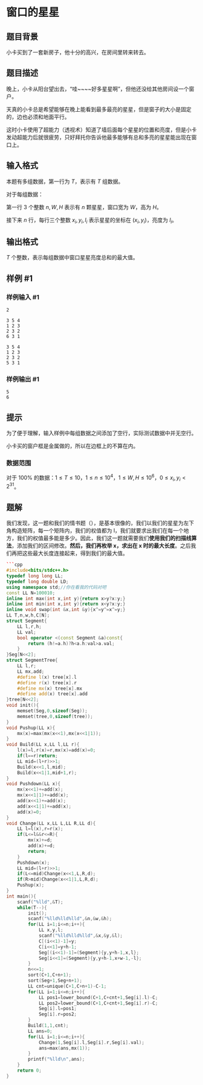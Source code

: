 # 窗口的星星

## 题目背景

小卡买到了一套新房子，他十分的高兴，在房间里转来转去。

## 题目描述

晚上，小卡从阳台望出去，“哇~~~~好多星星啊”，但他还没给其他房间设一个窗户。   

天真的小卡总是希望能够在晚上能看到最多最亮的星星，但是窗子的大小是固定的，边也必须和地面平行。  

这时小卡使用了超能力（透视术）知道了墙后面每个星星的位置和亮度，但是小卡发动超能力后就很疲劳，只好拜托你告诉他最多能够有总和多亮的星星能出现在窗口上。

## 输入格式

本题有多组数据，第一行为 $T$，表示有 $T$ 组数据。

对于每组数据：

第一行 $3$ 个整数 $n,W,H$ 表示有 $n$ 颗星星，窗口宽为 $W$，高为 $H$。

接下来 $n$ 行，每行三个整数 $x_i,y_i,l_i$ 表示星星的坐标在 $(x_i,y_i)$，亮度为 $l_i$。

## 输出格式

$T$ 个整数，表示每组数据中窗口星星亮度总和的最大值。

## 样例 #1

### 样例输入 #1

```
2

3 5 4
1 2 3
2 3 2
6 3 1

3 5 4
1 2 3
2 3 2
5 3 1
```

### 样例输出 #1

```
5
6
```

## 提示

为了便于理解，输入样例中每组数据之间添加了空行，实际测试数据中并无空行。

小卡买的窗户框是金属做的，所以在边框上的不算在内。

### 数据范围

对于 $100\%$ 的数据：$1\le T \le 10$，$1\le n \le 10^4$，$1\le W,H \le 10^6$，$0\le x_i,y_i < 2^{31}$。

## 题解
我们发现，这一题和我们的情书题（），是基本很像的，我们以我们的星星为左下角构造矩阵，每一个矩阵内，我们的权值都为 l，我们就要求出我们在每一个地方，我们的权值最多能是多少。因此，我们这一题就需要我们**使用我们的扫描线算法**，添加我们的区间修改。**然后，我们再枚举 x，求出在 x 时的最大长度**。之后我们再把这些最大长度连接起来，得到我们的最大值。
```cpp
```cpp
#include<bits/stdc++.h>
typedef long long LL;
typedef long double LD;
using namespace std;//你在看我的代码对吧 
const LL N=100010;
inline int max(int x,int y){return x>y?x:y;}
inline int min(int x,int y){return x<y?x:y;}
inline void swap(int &x,int &y){x^=y^=x^=y;}
LL T,n,w,h,C[N];
struct Segment{
	LL l,r,h;
	LL val;
	bool operator <(const Segment &a)const{
		return (h!=a.h)?h<a.h:val>a.val;
	}
}Seg[N<<2];
struct SegmentTree{
	LL l,r;
	LL mx,add;
	#define l(x) tree[x].l
	#define r(x) tree[x].r
	#define mx(x) tree[x].mx
	#define add(x) tree[x].add
}tree[N<<2];
void init(){
	memset(Seg,0,sizeof(Seg));
	memset(tree,0,sizeof(tree));
}
void Pushup(LL x){
	mx(x)=max(mx(x<<1),mx(x<<1|1));
}
void Build(LL x,LL l,LL r){
	l(x)=l,r(x)=r,mx(x)=add(x)=0;
	if(l==r)return;
	LL mid=(l+r)>>1;
	Build(x<<1,l,mid);
	Build(x<<1|1,mid+1,r);
}
void Pushdown(LL x){
	mx(x<<1)+=add(x);
	mx(x<<1|1)+=add(x);
	add(x<<1)+=add(x);
	add(x<<1|1)+=add(x);
	add(x)=0;
}
void Change(LL x,LL L,LL R,LL d){
	LL l=l(x),r=r(x);
	if(L<=l&&r<=R){
		mx(x)+=d;
		add(x)+=d;
		return;
	}
	Pushdown(x);
	LL mid=(l+r)>>1;
	if(L<=mid)Change(x<<1,L,R,d);
	if(R>mid)Change(x<<1|1,L,R,d);
	Pushup(x);
}
int main(){
	scanf("%lld",&T);
	while(T--){
		init();
		scanf("%lld%lld%lld",&n,&w,&h);
		for(LL i=1;i<=n;i++){
			LL x,y,l;
			scanf("%lld%lld%lld",&x,&y,&l);
			C[(i<<1)-1]=y;
			C[i<<1]=y+h-1;
			Seg[(i<<1)-1]=(Segment){y,y+h-1,x,l};
			Seg[i<<1]=(Segment){y,y+h-1,x+w-1,-l};
		}
		n<<=1;
		sort(C+1,C+n+1);
		sort(Seg+1,Seg+n+1);
		LL cnt=unique(C+1,C+n+1)-C-1;
		for(LL i=1;i<=n;i++){
			LL pos1=lower_bound(C+1,C+cnt+1,Seg[i].l)-C;
			LL pos2=lower_bound(C+1,C+cnt+1,Seg[i].r)-C;
			Seg[i].l=pos1;
			Seg[i].r=pos2;
		}
		Build(1,1,cnt);
		LL ans=0;
		for(LL i=1;i<=n;i++){
			Change(1,Seg[i].l,Seg[i].r,Seg[i].val);
			ans=max(ans,mx(1));
		}
		printf("%lld\n",ans);
	}
	return 0;
}
```
```